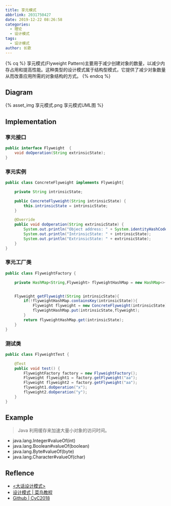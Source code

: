 ```yaml
---
title: 享元模式
abbrlink: 2031750427
date: 2019-12-22 08:26:58
categories:
  - 理论
  - 设计模式
tags:
  - 设计模式
author: 长歌
---
```

{% cq %}
享元模式(Flyweight Pattern)主要用于减少创建对象的数量，以减少内存占用和提高性能。这种类型的设计模式属于结构型模式，它提供了减少对象数量从而改善应用所需的对象结构的方式。
{% endcq %}
<!-- More -->

## Diagram
{% asset_img 享元模式.png 享元模式UML图 %}

## Implementation
### 享元接口
```java
public interface Flyweight  {
    void doOperation(String extrinsicState);
}
```
### 享元实例
```java
public class ConcreteFlyweight implements Flyweight{

    private String intrinsicState;

    public ConcreteFlyweight(String intrinsicState) {
        this.intrinsicState = intrinsicState;
    }

    @Override
    public void doOperation(String extrinsicState) {
        System.out.println("Object address: " + System.identityHashCode(this));
        System.out.println("IntrinsicState: " + intrinsicState);
        System.out.println("ExtrinsicState: " + extrinsicState);
    }
}

```
### 享元工厂类
```java
public class FlyweightFactory {

    private HashMap<String,Flyweight> flyweightHashMap = new HashMap<>();


    Flyweight getFlyweight(String intrinsicState){
        if(!flyweightHashMap.containsKey(intrinsicState)){
            Flyweight flyweight = new ConcreteFlyweight(intrinsicState);
            flyweightHashMap.put(intrinsicState,flyweight);
        }
        return flyweightHashMap.get(intrinsicState);
    }
}

```
### 测试类
```java
public class FlyweightTest {

    @Test
    public void test() {
        FlyweightFactory factory = new FlyweightFactory();
        Flyweight flyweight1 = factory.getFlyweight("aa");
        Flyweight flyweight2 = factory.getFlyweight("aa");
        flyweight1.doOperation("x");
        flyweight2.doOperation("y");
    }
}
```

## Example
> Java 利用缓存来加速大量小对象的访问时间。
- java.lang.Integer#valueOf(int)
- java.lang.Boolean#valueOf(boolean)
- java.lang.Byte#valueOf(byte)
- java.lang.Character#valueOf(char)

## Reflence
- [<大话设计模式>](https://book.douban.com/subject/2334288/)
- [设计模式 | 菜鸟教程](https://www.runoob.com/design-pattern/design-pattern-tutorial.html)
- [Github | CyC2018](https://github.com/CyC2018/CS-Notes/blob/master/notes/%E8%AE%BE%E8%AE%A1%E6%A8%A1%E5%BC%8F%20-%20%E7%9B%AE%E5%BD%95.md)
